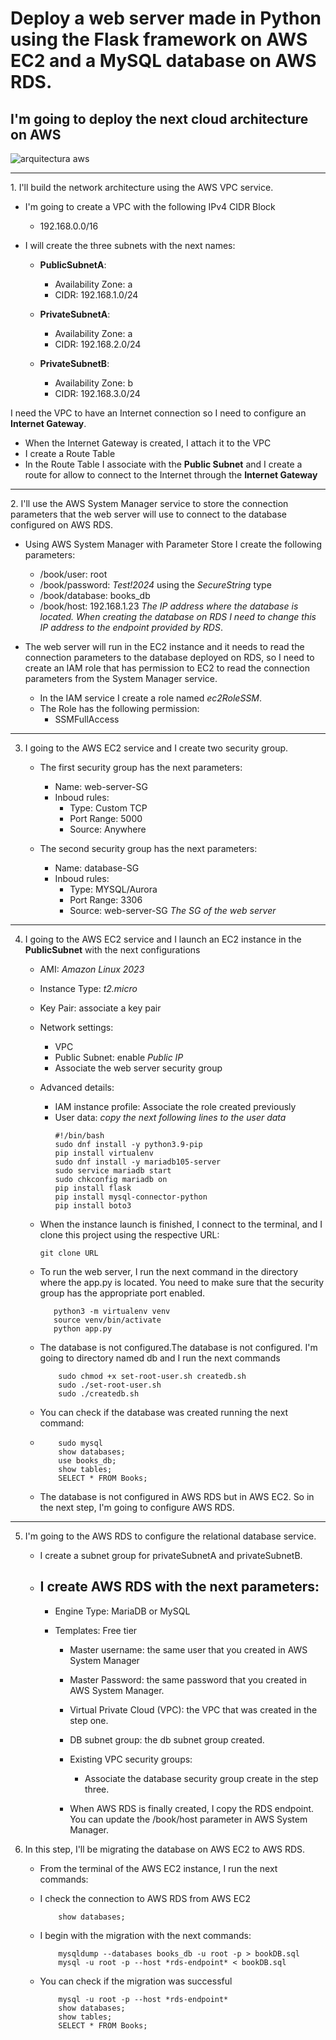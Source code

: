 # Deploy a web server made in Python using the Flask framework on AWS EC2 and a MySQL database on AWS RDS.

## I'm going to deploy the next cloud architecture on AWS
![arquitectura aws](img/EC2-RDS.svg)

<hr>
1. I'll build the network architecture using the AWS VPC service.

   - I'm going to create a VPC with the following IPv4 CIDR Block
     - 192.168.0.0/16
    
   - I will create the three subnets with the next names:
     - **PublicSubnetA**:
          - Availability Zone: a
          - CIDR: 192.168.1.0/24
      
     - **PrivateSubnetA**:
          - Availability Zone: a
          - CIDR: 192.168.2.0/24
      
     - **PrivateSubnetB**:
          - Availability Zone: b
          - CIDR: 192.168.3.0/24

   I need the VPC to have an Internet connection so I need to configure an **Internet Gateway**.
   - When the Internet Gateway is created, I attach it to the VPC
   - I create a Route Table
   - In the Route Table I associate with the **Public Subnet** and I create a route for allow to connect to the Internet through the **Internet Gateway**  

<hr>
2. I'll use the AWS System Manager service to store the connection parameters that the web server will use to connect to the database configured on AWS RDS.

   - Using AWS System Manager with Parameter Store I create the following parameters:
      - /book/user: root
      - /book/password: *Test!2024* using the *SecureString* type
      - /book/database: books_db
      - /book/host: 192.168.1.23 *The IP address where the database is located. When creating the database on RDS I need to change this IP address to the endpoint provided by RDS*.
      
   - The web server will run in the EC2 instance and it needs to read the connection parameters to the database deployed on RDS, so I need to create an IAM role that has permission to EC2 to read the connection parameters from the System Manager service.
      - In the IAM service I create a role named *ec2RoleSSM*.
      - The Role has the following permission:
         - SSMFullAccess           

<hr>

3. I going to the AWS EC2 service and I create two security group.

      - The first security group has the next parameters:
      
         - Name: web-server-SG
         - Inboud rules:
            - Type: Custom TCP
            - Port Range: 5000
            - Source: Anywhere
            
      - The second security group has the next parameters:
       
         - Name: database-SG
         - Inboud rules:
            - Type: MYSQL/Aurora
            - Port Range: 3306
            - Source: web-server-SG *The SG of the web server*
<hr>

4. I going to the AWS EC2 service and I launch an EC2 instance in the **PublicSubnet** with the next configurations
     - AMI: *Amazon Linux 2023*
     - Instance Type: *t2.micro*
     - Key Pair: associate a key pair
     - Network settings:
        - VPC
        - Public Subnet: enable *Public IP*
        - Associate the web server security group
     - Advanced details:
        - IAM instance profile: Associate the role created previously
        - User data: *copy the next following lines to the user data*
           ```
           #!/bin/bash
           sudo dnf install -y python3.9-pip
           pip install virtualenv
           sudo dnf install -y mariadb105-server
           sudo service mariadb start
           sudo chkconfig mariadb on
           pip install flask
           pip install mysql-connector-python
           pip install boto3
            ```
      - When the instance launch is finished, I connect to the terminal, and I clone this project using the respective URL:
        
           ```
           git clone URL
           ```
        
      - To run the web server, I run the next command in the directory where the app.py is located. You need to make sure that the security group has the appropriate port enabled.

               python3 -m virtualenv venv
               source venv/bin/activate
               python app.py 
               
      - The database is not configured.The database is not configured. I'm going to directory named db and I run the next commands
        
                sudo chmod +x set-root-user.sh createdb.sh
                sudo ./set-root-user.sh
                sudo ./createdb.sh
      - You can check if the database was created running the next command:
      - 
                sudo mysql 
                show databases;
                use books_db;
                show tables;
                SELECT * FROM Books; 
        
      - The database is not configured in AWS RDS but in AWS EC2. So in the next step, I'm going to configure AWS RDS.
      
<hr>
   
5. I'm going to the AWS RDS to configure the relational database service.
   
   - I create a subnet group for privateSubnetA and privateSubnetB.
   - I create AWS RDS with the next parameters:
      -    
   
      - Engine Type: MariaDB or MySQL
      - Templates: Free tier
        
         - Master username: the same user that you created in AWS System Manager
         - Master Password: the same password that you created in AWS System Manager.
         - Virtual Private Cloud (VPC): the VPC that was created in the step one. 
         - DB subnet group: the db subnet group created. 
         - Existing VPC security groups:
            - Associate the database security group create in the step three.

         - When AWS RDS is finally created, I copy the RDS endpoint. You can update the /book/host parameter in AWS System Manager.

7. In this step, I'll be migrating the database on AWS EC2 to AWS RDS.
   
   - From the terminal of the AWS EC2 instance, I run the next commands:
   - I check the connection to AWS RDS from AWS EC2
      ``` mysql -u root -p --host rds-endpoint
          show databases;
      ```
   
   - I begin with the migration with the next commands:
   
             mysqldump --databases books_db -u root -p > bookDB.sql
             mysql -u root -p --host *rds-endpoint* < bookDB.sql
   
   - You can check if the migration was successful
   
             mysql -u root -p --host *rds-endpoint*
             show databases;
             show tables;
             SELECT * FROM Books; 
   
              
       
         

    
   
    

     
